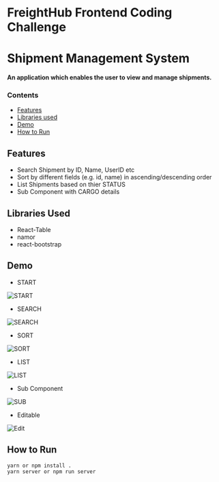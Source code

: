 # FreightHub Frontend Coding Challenge


# Shipment Management System

**An application which enables the user to view and manage shipments.**

### Contents

-   [Features](##Features)
-   [Libraries used](##Libraries)
-   [Demo](##Demo)
-   [How to Run](##HowtoRun)

   
## Features

-   Search Shipment by ID, Name, UserID etc
-   Sort by different fields (e.g. id, name) in ascending/descending order
-   List Shipments based on thier STATUS
-   Sub Component with CARGO details

## Libraries Used

- React-Table
- namor
- react-bootstrap

## Demo

- START

![START](https://github.com/SylvesterDavid7/shippingdetails/blob/master/Start.gif)

- SEARCH

![SEARCH](https://github.com/SylvesterDavid7/shippingdetails/blob/master/Search.gif)

- SORT

![SORT](https://github.com/SylvesterDavid7/shippingdetails/blob/master/Sort.gif)

- LIST

![LIST](https://github.com/SylvesterDavid7/shippingdetails/blob/master/List.gif)

- Sub Component

![SUB](https://github.com/SylvesterDavid7/shippingdetails/blob/master/Sub.gif)

- Editable

![Edit](https://github.com/SylvesterDavid7/shippingdetails/blob/master/Edit.gif)



## How to Run

```
yarn or npm install .
yarn server or npm run server
```
